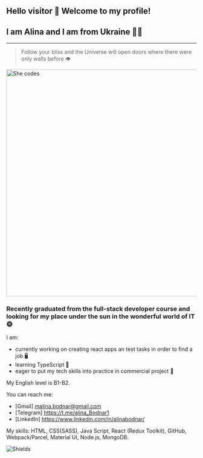 ## Hello visitor 👋 Welcome to my profile!
## I am Alina and I am from Ukraine :yellow_heart::blue_heart:

---
> Follow your bliss and the Universe will open doors where there were only walls before :eye:


<picture>
 <img alt="She codes" src="https://www.gov.il/BlobFolder/generalpage/she-codes/he/populations-integration_hi-tech_pictures-she-codes.jpg" width="600">
</picture>


### Recently graduated from the full-stack developer course and looking for my place under the sun in the wonderful world of IT :sun_with_face:

I am:
- currently working on creating react apps an test tasks in order to find a job :desktop_computer:
- learning TypeScript :orange_book:
- eager to put my tech skills into practice in commercial project :handshake:

My English level is B1-B2.

 You can reach me: 
- [Gmail] malina.bodnar@gmail.com
- [Telegram] https://t.me/alina_Bodnar1
- [LinkedIn] https://www.linkedin.com/in/alinabodnar/


My skills: HTML, CSS(SASS), Java Script, React (Redux Toolkit), GitHub, Webpack/Parcel, Material UI, Node.js, MongoDB.

![Shields](https://img.shields.io/badge/HTML-5-orange.svg)



